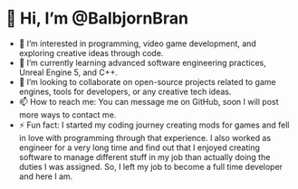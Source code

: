 # 👋 Hi, I’m @BalbjornBran

- 👀 I’m interested in programming, video game development, and exploring creative ideas through code.  
- 🌱 I’m currently learning advanced software engineering practices, Unreal Engine 5, and C++.  
- 💞️ I’m looking to collaborate on open-source projects related to game engines, tools for developers, or any creative tech ideas.  
- 📫 How to reach me: You can message me on GitHub, soon I will post more ways to contact me.  
- ⚡ Fun fact: I started my coding journey creating mods for games and fell in love with programming through that experience. I also worked as engineer for a very long time and find out that I enjoyed creating software to manage different stuff in my job than actually doing the duties I was assigned. So, I left my job to become a full time developer and here I am.

<!---
BalbjornBran/BalbjornBran is a ✨ special ✨ repository because its `README.md` (this file) appears on your GitHub profile.
You can click the Preview link to take a look at your changes.
--->
